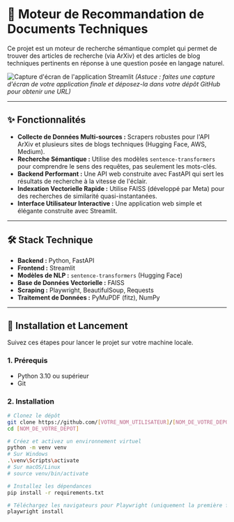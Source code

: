 # 🚀 Moteur de Recommandation de Documents Techniques

Ce projet est un moteur de recherche sémantique complet qui permet de trouver des articles de recherche (via ArXiv) et des articles de blog techniques pertinents en réponse à une question posée en langage naturel.

![Capture d'écran de l'application Streamlit](URL_DE_VOTRE_CAPTURE_D_ECRAN_ICI)
*(Astuce : faites une capture d'écran de votre application finale et déposez-la dans votre dépôt GitHub pour obtenir une URL)*

---

## ✨ Fonctionnalités

*   **Collecte de Données Multi-sources :** Scrapers robustes pour l'API ArXiv et plusieurs sites de blogs techniques (Hugging Face, AWS, Medium).
*   **Recherche Sémantique :** Utilise des modèles `sentence-transformers` pour comprendre le sens des requêtes, pas seulement les mots-clés.
*   **Backend Performant :** Une API web construite avec FastAPI qui sert les résultats de recherche à la vitesse de l'éclair.
*   **Indexation Vectorielle Rapide :** Utilise FAISS (développé par Meta) pour des recherches de similarité quasi-instantanées.
*   **Interface Utilisateur Interactive :** Une application web simple et élégante construite avec Streamlit.

---

## 🛠️ Stack Technique

*   **Backend :** Python, FastAPI
*   **Frontend :** Streamlit
*   **Modèles de NLP :** `sentence-transformers` (Hugging Face)
*   **Base de Données Vectorielle :** FAISS
*   **Scraping :** Playwright, BeautifulSoup, Requests
*   **Traitement de Données :** PyMuPDF (fitz), NumPy

---

## 🚀 Installation et Lancement

Suivez ces étapes pour lancer le projet sur votre machine locale.

### 1. Prérequis

*   Python 3.10 ou supérieur
*   Git

### 2. Installation

```bash
# Clonez le dépôt
git clone https://github.com/[VOTRE_NOM_UTILISATEUR]/[NOM_DE_VOTRE_DEPOT].git
cd [NOM_DE_VOTRE_DEPOT]

# Créez et activez un environnement virtuel
python -m venv venv
# Sur Windows
.\venv\Scripts\activate
# Sur macOS/Linux
# source venv/bin/activate

# Installez les dépendances
pip install -r requirements.txt

# Téléchargez les navigateurs pour Playwright (uniquement la première fois)
playwright install